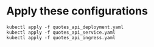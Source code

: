 # Apply these configurations

```
kubectl apply -f quotes_api_deployment.yaml
kubectl apply -f quotes_api_service.yaml
kubectl apply -f quotes_api_ingress.yaml
```